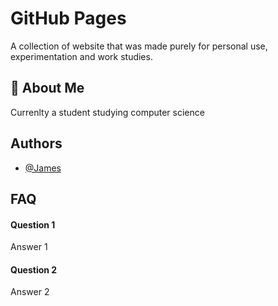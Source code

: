 
# GitHub Pages

A collection of website that was made purely for personal use, experimentation and work studies.


## 🚀 About Me
Currenlty a student studying computer science


## Authors

- [@James](https://github.com/JamesVictorAlvarez)


## FAQ

#### Question 1

Answer 1

#### Question 2

Answer 2


